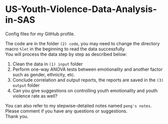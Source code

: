 # US-Youth-Violence-Data-Analysis-in-SAS
Config files for my GitHub profile.  
  
The code are in the folder `(2) code`, you may need to change the directory macro `%let` in the beginning to read the data successfully.  
You will process the data step by step as described below:
1) Clean the data in `(1) input` folder    
2) Perform one-way ANOVA tests between emotionality and another factor such as gender, ethnicity, etc.  
3) Conclude correlation and output reports, the reports are saved in the `(3) output` folder
4) Can you give suggestions on controlling youth emotionality and youth violence rate as well?

You can also refer to my stepwise-detailed notes named `peng's notes`. Please comment if you have any questions or suggestions.  
Thank you.
